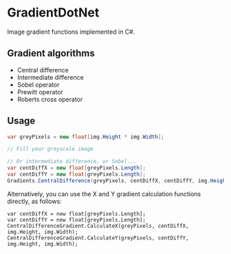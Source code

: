 # GradientDotNet
Image gradient functions implemented in C#.

## Gradient algorithms
- Central difference
- Intermediate difference
- Sobel operator
- Prewitt operator
- Roberts cross operator

## Usage
```csharp
var greyPixels = new float[img.Height * img.Width];

// Fill your greyscale image

// Or intermediate difference, or Sobel...
var centDiffX = new float[greyPixels.Length];
var centDiffY = new float[greyPixels.Length];
Gradients.CentralDifference(greyPixels, centDiffX, centDiffY, img.Height, img.Width);
```

Alternatively, you can use the X and Y gradient calculation functions directly, as follows:
```
var centDiffX = new float[greyPixels.Length];
var centDiffY = new float[greyPixels.Length];
CentralDifferenceGradient.CalculateX(greyPixels, centDiffX, img.Height, img.Width);
CentralDifferenceGradient.CalculateY(greyPixels, centDiffY, img.Height, img.Width);
```
